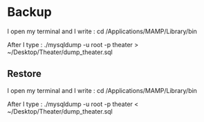# Backup

I open my terminal and I write : cd /Applications/MAMP/Library/bin

After I type : ./mysqldump -u root -p theater > ~/Desktop/Theater/dump_theater.sql

## Restore

I open my terminal and I write : cd /Applications/MAMP/Library/bin

After I type : ./mysqldump -u root -p theater < ~/Desktop/Theater/dump_theater.sql
